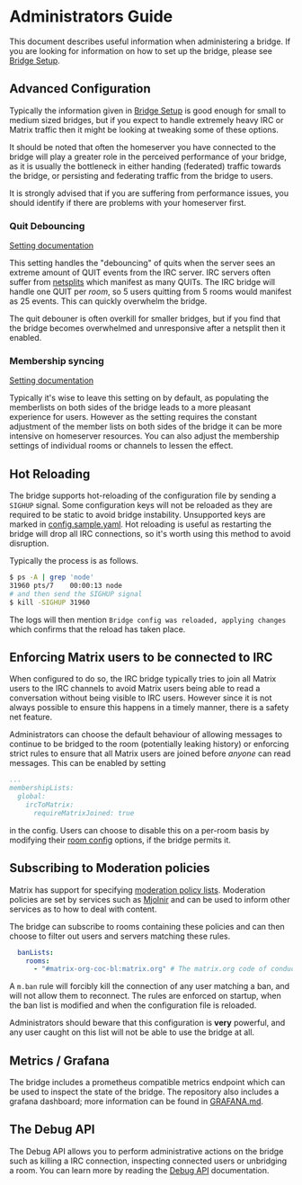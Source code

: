 # Administrators Guide

This document describes useful information when administering a bridge. If you are looking for information
on how to set up the bridge, please see [Bridge Setup](./bridge_setup.md).

## Advanced Configuration

Typically the information given in [Bridge Setup](./bridge_setup.md) is good enough for small
to medium sized bridges, but if you expect to handle extremely heavy IRC or Matrix traffic
then it might be looking at tweaking some of these options.

It should be noted that often the homeserver you have connected to the bridge will play a greater
role in the perceived performance of your bridge, as it is usually the bottleneck in either handing
(federated) traffic towards the bridge, or persisting and federating traffic from the bridge to users.

It is strongly advised that if you are suffering from performance issues, you should identify if there
are problems with your homeserver first.

### Quit Debouncing

[Setting documentation](https://github.com/matrix-org/matrix-appservice-irc/blob/develop/config.sample.yaml#L93)

This setting handles the "debouncing" of quits when the server sees an extreme amount of QUIT events
from the IRC server. IRC servers often suffer from [netsplits](https://en.wikipedia.org/wiki/Netsplit)
which manifest as many QUITs. The IRC bridge will handle one QUIT per *room*, so 5 users quitting from 5
rooms would manifest as 25 events. This can quickly overwhelm the bridge.

The quit debouner is often overkill for smaller bridges, but if you find that the bridge becomes overwhelmed
and unresponsive after a netsplit then it enabled. 

### Membership syncing

[Setting documentation](https://github.com/matrix-org/matrix-appservice-irc/blob/develop/config.sample.yaml#L222)

Typically it's wise to leave this setting on by default, as populating the memberlists on both sides of the
bridge leads to a more pleasant experience for users. However as the setting requires the constant adjustment
of the member lists on both sides of the bridge it can be more intensive on homeserver resources. You can
also adjust the membership settings of individual rooms or channels to lessen the effect.

## Hot Reloading

The bridge supports hot-reloading of the configuration file by sending a `SIGHUP` signal. Some configuration 
keys will not be reloaded as they are required to be static to avoid bridge instability. Unsupported keys are 
marked in [config.sample.yaml](https://github.com/matrix-org/matrix-appservice-irc/blob/develop/config.sample.yaml).
Hot reloading is useful as restarting the bridge will drop all IRC connections, so it's worth using this
method to avoid disruption.

Typically the process is as follows.

```sh
$ ps -A | grep 'node'
31960 pts/7    00:00:13 node
# and then send the SIGHUP signal
$ kill -SIGHUP 31960
```

The logs will then mention `Bridge config was reloaded, applying changes` which confirms
that the reload has taken place.

## Enforcing Matrix users to be connected to IRC

When configured to do so, the IRC bridge typically tries to join all Matrix users to
the IRC channels to avoid Matrix users being able to read a conversation without being visible to IRC users.
However since it is not always possible to ensure this happens in a timely manner, there is a safety net feature.

Administrators can choose the default behaviour of allowing messages to continue to be bridged to the 
room (potentially leaking history) or enforcing strict rules to ensure that all Matrix users are joined
before *anyone* can read messages. This can be enabled by setting

```yaml
...
membershipLists:
  global:
    ircToMatrix:
      requireMatrixJoined: true
```

in the config. Users can choose to disable this on a per-room basis by modifying their
[room config](./room_configuration.md#allowunconnectedmatrixusers) options, if the bridge permits it.

## Subscribing to Moderation policies

Matrix has support for specifying [moderation policy lists](https://spec.matrix.org/v1.2/client-server-api/#moderation-policy-lists).
Moderation policies are set by services such as [Mjolnir](https://github.com/matrix-org/mjolnir) and can be
used to inform other services as to how to deal with content.

The bridge can subscribe to rooms containing these policies and can then choose to filter out users and
servers matching these rules.

```yaml
  banLists:
    rooms:
      - "#matrix-org-coc-bl:matrix.org" # The matrix.org code of conduct ban list
```

A `m.ban` rule will forcibly kill the connection of any user matching a ban, and will not
allow them to reconnect. The rules are enforced on startup, when the ban list is modified
and when the configuration file is reloaded.

Administrators should beware that this configuration is **very** powerful, and any user caught
on this list will not be able to use the bridge at all.

## Metrics / Grafana

The bridge includes a prometheus compatible metrics endpoint which can be used to inspect
the state of the bridge. The repository also includes a grafana dashboard; more information
can be found in [GRAFANA.md](https://github.com/matrix-org/matrix-appservice-irc/blob/develop/contrib/GRAFANA.md).

## The Debug API

The Debug API allows you to perform administrative actions on the bridge such as killing a IRC
connection, inspecting connected users or unbridging a room. You can learn more by reading
the [Debug API](./debug_api.md) documentation.
